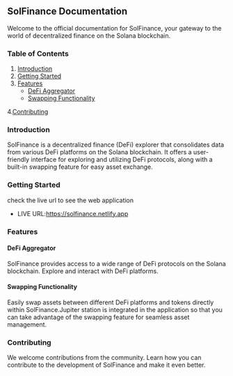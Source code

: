 ## SolFinance Documentation

Welcome to the official documentation for SolFinance, your gateway to the world of decentralized finance on the Solana blockchain.

### Table of Contents
1. [Introduction](#introduction)
2. [Getting Started](#getting-started)
3. [Features](#features)
    - [DeFi Aggregator](#defi-aggregator)
    - [Swapping Functionality](#swapping-functionality)
      
4.[Contributing](#Contributing)


### Introduction
SolFinance is a decentralized finance (DeFi) explorer that consolidates data from various DeFi platforms on the Solana blockchain. It offers a user-friendly interface for exploring and utilizing DeFi protocols, along with a built-in swapping feature for easy asset exchange.

### Getting Started
check the live url to see the web application
- LIVE URL:https://solfinance.netlify.app

### Features
#### DeFi Aggregator
SolFinance provides access to a wide range of DeFi protocols on the Solana blockchain. Explore and interact with DeFi platforms.

#### Swapping Functionality
Easily swap assets between different DeFi platforms and tokens directly within SolFinance.Jupiter station is integrated in the application so that you can take advantage of the swapping feature for seamless asset management.

### Contributing
We welcome contributions from the community. Learn how you can contribute to the development of SolFinance and make it even better.


